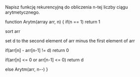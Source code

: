 Napisz funkcję rekurencyjną do obliczenia n-tej liczby ciągu arytmetycznego.

function Arytm(array arr, n) {
  if(n == 1)
    return 1
  
  sort arr
  
  set d to the second element of arr minus the first element of arr
  
  if(arr[n] - arr[n-1] != d)
    return 0
  
  if(arr[n] <= 0 or arr[n-1] <= 0)
    return d
    
  else
    Arytm(arr, n--)
}
